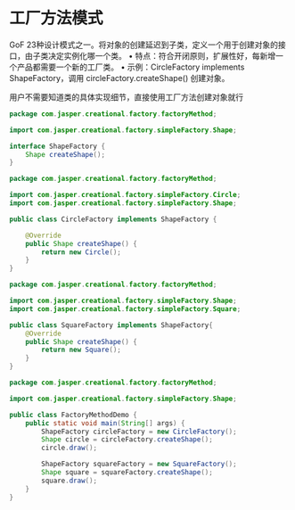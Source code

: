 # 工厂方法模式

GoF 23种设计模式之一。将对象的创建延迟到子类，定义一个用于创建对象的接口，由子类决定实例化哪一个类。
•	特点：符合开闭原则，扩展性好，每新增一个产品都需要一个新的工厂类。
•	示例：CircleFactory implements ShapeFactory，调用 circleFactory.createShape() 创建对象。


用户不需要知道类的具体实现细节，直接使用工厂方法创建对象就行



```java
package com.jasper.creational.factory.factoryMethod;

import com.jasper.creational.factory.simpleFactory.Shape;

interface ShapeFactory {
    Shape createShape();
}

```
```java
package com.jasper.creational.factory.factoryMethod;

import com.jasper.creational.factory.simpleFactory.Circle;
import com.jasper.creational.factory.simpleFactory.Shape;

public class CircleFactory implements ShapeFactory {

    @Override
    public Shape createShape() {
        return new Circle();
    }
}

```
```java
package com.jasper.creational.factory.factoryMethod;

import com.jasper.creational.factory.simpleFactory.Shape;
import com.jasper.creational.factory.simpleFactory.Square;

public class SquareFactory implements ShapeFactory{
    @Override
    public Shape createShape() {
        return new Square();
    }
}
```
```java
package com.jasper.creational.factory.factoryMethod;

import com.jasper.creational.factory.simpleFactory.Shape;

public class FactoryMethodDemo {
    public static void main(String[] args) {
        ShapeFactory circleFactory = new CircleFactory();
        Shape circle = circleFactory.createShape();
        circle.draw();

        ShapeFactory squareFactory = new SquareFactory();
        Shape square = squareFactory.createShape();
        square.draw();
    }
}

```